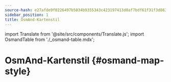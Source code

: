```yaml
---
source-hash: e27afde9f0226497b5034b9355343c423197413d0af7bdf61f31f3d86311f7e5
sidebar_position: 1
title: OsmAnd-Kartenstil
---
```

import Translate from '@site/src/components/Translate.js';
import OsmandTable from './_osmand-table.mdx';

# OsmAnd-Kartenstil {#osmand-map-style}
<Translate android="yes" id="default_render_descr" />

<OsmandTable/>